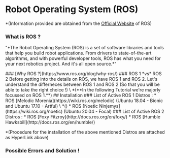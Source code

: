 # Robot Operating System (ROS)
*(Information provided are obtained from the [Official Website](https://www.ros.org) of ROS)
### What is ROS ?
<p>
"*The Robot Operating System (ROS) is a set of software libraries and tools that help you build robot applications. From drivers to state-of-the-art algorithms, and with powerful developer tools, ROS has what you need for your next robotics project. And it's all open source.*"</p>
<p?
ROS is an open-source, meta-operating system for your robot. It provides the services you would expect from an operating system, including hardware abstraction, low-level device control, implementation of commonly-used functionality, message-passing between processes, and package management. </p>
### [Why ROS ?](https://www.ros.org/blog/why-ros/)
### ROS 1 *vs* ROS 2
Before getting into the details on ROS, we have ROS 1 and ROS 2. Let's understand the differneces between ROS 1 and ROS 2 (So that you will be able to take the right choice !) \
*(**In the following Tutorial we're majorly focussed on ROS 1.**)
## Installation
### List of Active ROS 1 Distros :
* ROS [Melodic Morenia](https://wiki.ros.org/melodic) (Ubuntu 18.04 - Bionic and Ubuntu 17.10 - Artful) \
*()
* ROS [Noetic Ninjemys](https://wiki.ros.org/noetic) (Ubuntu 20.04 - Focal)
### List of Active ROS 2 Distros :
* ROS [Foxy Fitzroy](http://docs.ros.org/en/foxy/)
* ROS [Humble Hawksbill](http://docs.ros.org/en/humble/) 

*(Procedure for the installation of the above mentioned Distros are attached as HyperLink above)
### Possible Errors and Solution !
